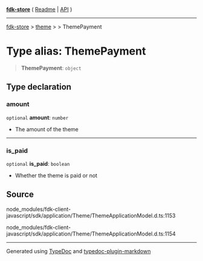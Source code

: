 [**fdk-store**](../../../README.md) ( [Readme](../../../README.md) \| [API](../../../API.md) )

---

[fdk-store](../../../API.md) > [theme](../../README.md) > [<internal>](../README.md) > ThemePayment

# Type alias: ThemePayment

> **ThemePayment**: `object`

## Type declaration

### amount

`optional` **amount**: `number`

- The amount of the theme

---

### is_paid

`optional` **is_paid**: `boolean`

- Whether the theme is paid or not

## Source

node_modules/fdk-client-javascript/sdk/application/Theme/ThemeApplicationModel.d.ts:1153

node_modules/fdk-client-javascript/sdk/application/Theme/ThemeApplicationModel.d.ts:1154

---

Generated using [TypeDoc](https://typedoc.org/) and [typedoc-plugin-markdown](https://www.npmjs.com/package/typedoc-plugin-markdown)

